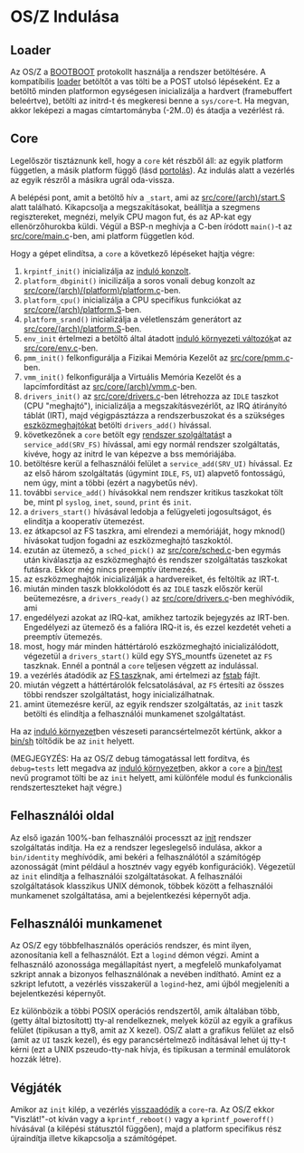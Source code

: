 OS/Z Indulása
=============

Loader
------

Az OS/Z a [BOOTBOOT](https://gitlab.com/bztsrc/bootboot) protokollt használja a rendszer betöltésére.
A kompatíbilis [loader](https://gitlab.com/bztsrc/osz/tree/master/loader) betöltőt a vas tölti be a POST utolsó lépéseként.
Ez a betöltő minden platformon egységesen inicializálja a hardvert (framebuffert beleértve), betölti az initrd-t és megkeresi benne
a `sys/core`-t. Ha megvan, akkor leképezi a magas címtartományba (-2M..0) és átadja a vezérlést rá.

Core
----

Legelőször tisztáznunk kell, hogy a `core` két részből áll: az egyik platform független, a másik platform függő (lásd
[portolás](https://gitlab.com/bztsrc/osz/blob/master/docs/porting.md)). Az indulás alatt a vezérlés az egyik részről a másikra
ugrál oda-vissza.

A belépési pont, amit a betöltő hív a `_start`, ami az [src/core/(arch)/start.S](https://gitlab.com/bztsrc/osz/blob/master/src/core/x86_64/start.S)
alatt található. Kikapcsolja a megszakításokat, beállítja a szegmens regisztereket, megnézi, melyik CPU magon fut, és az AP-kat egy
ellenörzőhurokba küldi. Végül a BSP-n meghívja a C-ben íródott `main()`-t az [src/core/main.c](https://gitlab.com/bztsrc/osz/blob/master/src/core/main.c)-ben,
ami platform független kód.

Hogy a gépet elindítsa, a `core` a következő lépéseket hajtja végre:

1. `krpintf_init()` inicializálja az [induló konzolt](https://gitlab.com/bztsrc/osz/blob/master/src/core/kprintf.c).
2. `platform_dbginit()` inicilizálja a soros vonali debug konzolt az [src/core/(arch)/(platform)/platform.c](https://gitlab.com/bztsrc/osz/blob/master/src/core/x86_64/ibmpc/platform.c)-ben.
3. `platform_cpu()` inicializálja a CPU specifikus funkciókat az [src/core/(arch)/platform.S](https://gitlab.com/bztsrc/osz/blob/master/src/core/x86_64/platform.S)-ben.
4. `platform_srand()` inicializálja a véletlenszám generátort az [src/core/(arch)/platform.S](https://gitlab.com/bztsrc/osz/blob/master/src/core/x86_64/platform.S)-ben.
5. `env_init` értelmezi a betöltő által átadott [induló környezeti változók](https://gitlab.com/bztsrc/osz/blob/master/docs/bootopts.md)at az [src/core/env.c](https://gitlab.com/bztsrc/osz/blob/master/src/core/env.c)-ben.
6. `pmm_init()` felkonfigurálja a Fizikai Memória Kezelőt az [src/core/pmm.c](https://gitlab.com/bztsrc/osz/blob/master/src/core/pmm.c)-ben.
7. `vmm_init()` felkonfigurálja a Virtuális Memória Kezelőt és a lapcímfordítást az [src/core/(arch)/vmm.c](https://gitlab.com/bztsrc/osz/blob/master/src/core/x86_64/vmm.c)-ben.
8. `drivers_init()` az [src/core/drivers.c](https://gitlab.com/bztsrc/osz/blob/master/src/core/drivers.c)-ben létrehozza az `IDLE` taszkot (CPU "meghajtó"), inicializálja a megszakításvezérlőt, az IRQ átirányító táblát (IRT), majd végigpásztázza a rendszerbuszokat és a szükséges [eszközmeghajtókat](https://gitlab.com/bztsrc/osz/blob/master/docs/drivers.md) betölti `drivers_add()` hívással.
9. következőnek a `core` betölt egy [rendszer szolgáltatás](https://gitlab.com/bztsrc/osz/blob/master/docs/services.en.md)t a `service_add(SRV_FS)` hívással, ami egy normál rendszer szolgáltatás, kivéve, hogy az initrd le van képezve a bss memóriájába.
10. betöltésre kerül a felhasználói felület a `service_add(SRV_UI)` hívással. Ez az első három szolgáltatás (úgymint `IDLE`, `FS`, `UI`) alapvető fontosságú, nem úgy, mint a többi (ezért a nagybetűs név).
11. további `service_add()` hívásokkal nem rendszer kritikus taszkokat tölt be, mint pl `syslog`, `inet`, `sound`, `print` és `init`.
12. a `drivers_start()` hívásával ledobja a felügyeleti jogosultságot, és elindítja a kooperatív ütemezést.
13. ez átkapcsol az FS taszkra, ami elrendezi a memóriáját, hogy mknod() hívásokat tudjon fogadni az eszközmeghajtó taszkoktól.
14. ezután az ütemező, a `sched_pick()` az [src/core/sched.c](https://gitlab.com/bztsrc/osz/blob/master/src/core/sched.c)-ben egymás után kiválasztja az eszközmeghajtó és rendszer szolgáltatás taszkokat futásra. Ekkor még nincs preemptív ütemezés.
15. az eszközmeghajtók inicializálják a hardvereiket, és feltöltik az IRT-t.
16. miután minden taszk blokkolódott és az `IDLE` taszk először kerül beütemezésre, a `drivers_ready()` az [src/core/drivers.c](https://gitlab.com/bztsrc/osz/blob/master/src/core/drivers.c)-ben meghívódik, ami
17. engedélyezi azokat az IRQ-kat, amikhez tartozik bejegyzés az IRT-ben. Engedélyezi az ütemező és a falióra IRQ-it is, és ezzel kezdetét veheti a preemptív ütemezés.
18. most, hogy már minden háttértároló eszközmeghajtó inicializálódott, végezetül a `drivers_start()` küld egy SYS_mountfs üzenetet az `FS` taszknak. Ennél a pontnál a `core` teljesen végzett az indulással.
19. a vezérlés átadódik az [FS taszk](https://gitlab.com/bztsrc/osz/blob/master/src/fs/main.c)nak, ami értelmezi az [fstab](https://gitlab.com/bztsrc/osz/blob/master/etc/sys/etc/fstab) fájlt.
20. miután végzett a háttértárolók felcsatolásával, az `FS` értesíti az összes többi rendszer szolgáltatást, hogy inicializálhatnak.
21. amint ütemezésre kerül, az egyik rendszer szolgáltatás, az `init` taszk betölti és elindítja a felhasználói munkamenet szolgáltatást.

Ha az [induló környezet](https://gitlab.com/bztsrc/osz/blob/master/etc/sys/config)ben vészeseti parancsértelmezőt kértünk, akkor a [bin/sh](https://gitlab.com/bztsrc/osz/blob/master/src/sh/main.c) töltődik be az `init` helyett.

(MEGJEGYZÉS: Ha az OS/Z debug támogatással lett fordítva, és `debug=tests` lett megadva az [induló környezet](https://gitlab.com/bztsrc/osz/blob/master/etc/sys/config)ben,
akkor a `core` a [bin/test](https://gitlab.com/bztsrc/osz/blob/master/src/test/main.c) nevű programot tölti be az `init` helyett, ami különféle modul és funkcionális
rendszerteszteket hajt végre.)

Felhasználói oldal
------------------

Az első igazán 100%-ban felhasználói processzt az [init](https://gitlab.com/bztsrc/osz/blob/master/src/init/main.c) rendszer
szolgáltatás indítja. Ha ez a rendszer legeslegelső indulása, akkor a `bin/identity` meghívódik, ami bekéri a felhasználótól a
számítógép azonosságát (mint például a hosztnév vagy egyéb konfigurációk). Végezetül az `init` elindítja a felhasználói
szolgáltatásokat. A felhasználói szolgáltatások klasszikus UNIX démonok, többek között a felhasználói munkamenet szolgáltatása,
ami a bejelentkezési képernyőt adja.

Felhasználói munkamenet
-----------------------

Az OS/Z egy többfelhasználós operációs rendszer, és mint ilyen, azonosítania kell a felhasználót. Ezt a `logind` démon
végzi. Amint a felhasználó azonossága megállapítást nyert, a megfelelő munkafolyamat szkript annak a bizonyos felhasználónak a
nevében indítható. Amint ez a szkript lefutott, a vezérlés visszakerül a `logind`-hez, ami újból megjeleníti a bejelentkezési
képernyőt.

Ez különbözik a többi POSIX operációs rendszertől, amik általában több, (getty által biztosított) tty-al rendelkeznek, melyek közül
az egyik a grafikus felület (tipikusan a tty8, amit az X kezel). OS/Z alatt a grafikus felület az első (amit az `UI` taszk
kezel), és egy parancsértelmező indításával lehet új tty-t kérni (ezt a UNIX pszeudo-tty-nak hívja, és tipikusan a terminál
emulátorok hozzák létre).

Végjáték
--------

Amikor az `init` kilép, a vezérlés [visszaadódik](https://gitlab.com/bztsrc/osz/blob/master/src/core/msg.c) a `core`-ra. Az OS/Z
ekkor "Viszlát!"-ot kíván vagy a `kprintf_reboot()` vagy a `kprintf_poweroff()` hívásával (a kilépési státusztól függően), majd a
platform specifikus rész újraindítja illetve kikapcsolja a számítógépet.

